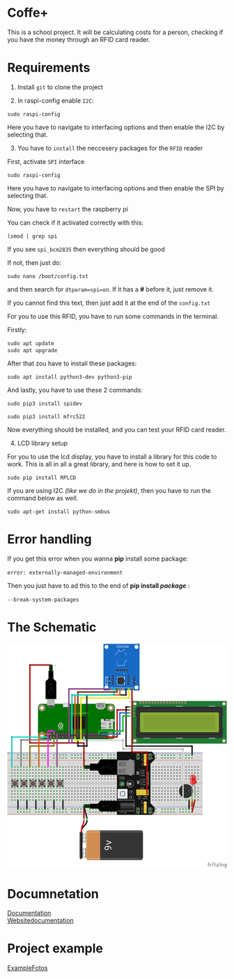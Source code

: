 # Coffe+
 This is a school project. It will be calculating costs for a person, checking if you have the money through an RFID card reader.


# Requirements

1. Install `git` to clone the project

2. In raspi-config enable `I2C`:

```
sudo raspi-config
```

Here you have to navigate to interfacing options and then enable the I2C by selecting that.

3. You have to `install` the neccesery packages for the `RFID` reader

First, activate `SPI` interface

```
sudo raspi-config
```

Here you have to navigate to interfacing options and then enable the SPI by selecting that.

Now, you have to `restart` the raspberry pi

You can check if it activated correctly with this: 

```
lsmod | grep spi
```

If you see `spi_bcm2835` then everything should be good

If not, then just do:

```
sudo nano /boot/config.txt
```

and then search for `dtparam=spi=on`. If it has a **#** before it, just remove it.

If you cannot find this text, then just add it at the end of the `config.txt`

For you to use this RFID, you have to run some commands in the terminal.

Firstly:

```
sudo apt update 
sudo apt upgrade
```

After that zou have to install these packages:

```
sudo apt install python3-dev python3-pip
```

And lastly, you have to use these 2 commands:

```
sudo pip3 install spidev
```
```
sudo pip3 install mfrc522
```

Now everything should be installed, and you can test your RFID card reader.

4. LCD library setup

For you to use the lcd display, you have to install a library for this code to work. This is all in all a great library, and here is how to set it up.

```
sudo pip install RPLCD
```

If you are using I2C *(like we do in the projekt)*, then you have to run the command below as well.

```
sudo apt-get install python-smbus
```

# Error handling

If you get this error when you wanna **pip** install some package:

`error: externally-managed-environment` 

Then you just have to ad this to the end of __pip install *package*__ :

`--break-system-packages`

# The Schematic

![The electronical schematic](/Pictures/Coffe+schematik.png)

# Documnetation

[Documentation](/Documentation/documentation.md)
<br>
[Websitedocumentation](/Documentation/Website.md)

# Project example

[ExampleFotos](/Documentation/projektexample.md)